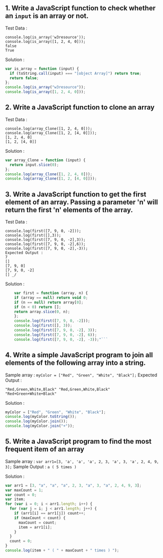 ## 1. Write a JavaScript function to check whether an `input` is an array or not.

Test Data :

```
console.log(is_array('w3resource'));
console.log(is_array([1, 2, 4, 0]));
false
True
```

Solution :

```javascript
var is_array = function (input) {
  if (toString.call(input) === "[object Array]") return true;
  return false;
};
console.log(is_array("w3resource"));
console.log(is_array([1, 2, 4, 0]));
```

## 2. Write a JavaScript function to clone an array

Test Data :

```
console.log(array_Clone([1, 2, 4, 0]));
console.log(array_Clone([1, 2, [4, 0]]));
[1, 2, 4, 0]
[1, 2, [4, 0]]
```

Solution :

```javascript
var array_Clone = function (input) {
  return input.slice(0);
};
console.log(array_Clone([1, 2, 4, 0]));
console.log(array_Clone([1, 2, [4, 0]]));
```

## 3. Write a JavaScript function to get the first element of an array. Passing a parameter 'n' will return the first 'n' elements of the array.

Test Data :

```
console.log(first([7, 9, 0, -2]));
console.log(first([],3));
console.log(first([7, 9, 0, -2],3));
console.log(first([7, 9, 0, -2],6));
console.log(first([7, 9, 0, -2],-3));
Expected Output :
7
[]
[7, 9, 0]
[7, 9, 0, -2]
[] _/
```

Solution :

````javascript
    var first = function (array, n) {
    if (array == null) return void 0;
    if (n == null) return array[0];
    if (n < 0) return [];
    return array.slice(0, n);
    };
    console.log(first([7, 9, 0, -2]));
    console.log(first([], 3));
    console.log(first([7, 9, 0, -2], 3));
    console.log(first([7, 9, 0, -2], 6));
    console.log(first([7, 9, 0, -2], -3));"```
````

## 4. Write a simple JavaScript program to join all elements of the following array into a string.

Sample array : `myColor = ["Red", "Green", "White", "Black"];`
Expected Output :

`"Red,Green,White,Black" "Red,Green,White,Black" "Red+Green+White+Black"`

Solution :

```javascript
myColor = ["Red", "Green", "White", "Black"];
console.log(myColor.toString());
console.log(myColor.join());
console.log(myColor.join("+"));
```

## 5. Write a JavaScript program to find the most frequent item of an array

Sample array : `var arr1=[3, 'a', 'a', 'a', 2, 3, 'a', 3, 'a', 2, 4, 9, 3];`
Sample Output : `a ( 5 times )`

Solution :

```javascript
var arr1 = [3, "a", "a", "a", 2, 3, "a", 3, "a", 2, 4, 9, 3];
var maxCount = 1;
var count = 0;
var item;
for (var i = 0; i < arr1.length; i++) {
  for (var j = i; j < arr1.length; j++) {
    if (arr1[i] == arr1[j]) count++;
    if (maxCount < count) {
      maxCount = count;
      item = arr1[i];
    }
  }
  count = 0;
}
console.log(item + " ( " + maxCount + " times ) ");
```
